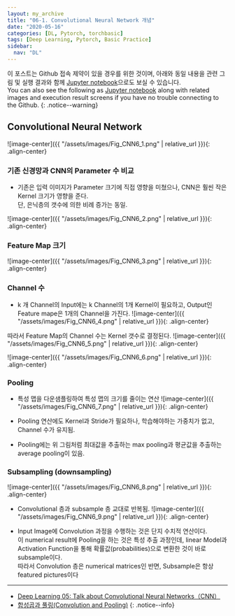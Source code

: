 ```yaml
---
layout: my_archive
title: "06-1. Convolutional Neural Network 개념"
date: "2020-05-16"
categories: [DL, Pytorch, torchbasic]
tags: [Deep Learning, Pytorch, Basic Practice]
sidebar:
  nav: "DL"
---
```


이 포스트는 Github 접속 제약이 있을 경우를 위한 것이며, 아래와 동일 내용을 관련 그림 및 실행 결과와 함께 [Jupyter notebook](https://github.com/bestofbad/Pytorch-Study/blob/master/6-1.%20Convolutional%20Neural%20Network.ipynb)으로도 보실 수 있습니다.  
You can also see the following as [Jupyter notebook](https://github.com/bestofbad/Pytorch-Study/blob/master/6-1.%20Convolutional%20Neural%20Network.ipynb) along with related images and execution result screens if you have no trouble connecting to the Github.
{: .notice--warning}

## Convolutional Neural Network

![image-center]({{ "/assets/images/Fig_CNN6_1.png" | relative_url }}){: .align-center}

### 기존 신경망과 CNN의 Parameter 수 비교
- 기존은 입력 이미지가 Parameter 크기에 직접 영향을 미쳤으나, CNN은 훨씬 작은 Kernel 크기가 영향을 준다.  
  단, 은닉층의 갯수에 의한 비례 증가는 동일.

![image-center]({{ "/assets/images/Fig_CNN6_2.png" | relative_url }}){: .align-center}

### Feature Map 크기
![image-center]({{ "/assets/images/Fig_CNN6_3.png" | relative_url }}){: .align-center}  

### Channel 수
- k 개 Channel의 Input에는 k Channel의 1개 Kernel이 필요하고, Output인 Feature mape은 1개의 Channel을 가진다.
![image-center]({{ "/assets/images/Fig_CNN6_4.png" | relative_url }}){: .align-center}

따라서 Feature Map의 Channel 수는 Kernel 갯수로 결정된다.
![image-center]({{ "/assets/images/Fig_CNN6_5.png" | relative_url }}){: .align-center}

![image-center]({{ "/assets/images/Fig_CNN6_6.png" | relative_url }}){: .align-center}


### Pooling
- 특성 맵을 다운샘플링하여 특성 맵의 크기를 줄이는 연산
![image-center]({{ "/assets/images/Fig_CNN6_7.png" | relative_url }}){: .align-center}

- Pooling 연산에도 Kernel과 Stride가 필요하나, 학습해야하는 가중치가 없고, Channel 수가 유지됨.
- Pooling에는 위 그림처럼 최대값을 추출하는 max pooling과 평균값을 추출하는 average pooling이 있음.

### Subsampling (downsampling)
![image-center]({{ "/assets/images/Fig_CNN6_8.png" | relative_url }}){: .align-center}

- Convolutional 층과 subsample 층 교대로 반복됨.
![image-center]({{ "/assets/images/Fig_CNN6_9.png" | relative_url }}){: .align-center}

- Input Image에 Convolution 과정을 수행하는 것은 단지 수치적 연산이다.  
  이 numerical result에 Pooling을 하는 것은 특성 추출 과정인데, linear Model과 Activation Function을 통해 확률값(probabilities)으로 변환한 것이 바로 subsample이다.   
  따라서 Convolution 층은 numerical matrices인 반면, Subsample은 항상 featured pictures이다


---
- [Deep Learning 05: Talk about Convolutional Neural Networks（CNN）](https://ireneli.eu/2016/02/03/deep-learning-05-talk-about-convolutional-neural-network%EF%BC%88cnn%EF%BC%89/)
- [합성곱과 풀링(Convolution and Pooling)](https://wikidocs.net/62306)
{: .notice--info}